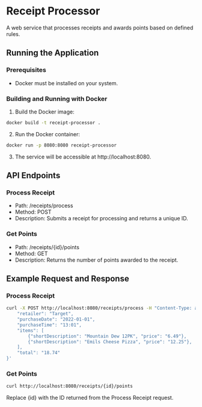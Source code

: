 # Receipt Processor

A web service that processes receipts and awards points based on defined rules.

## Running the Application

### Prerequisites

- Docker must be installed on your system.

### Building and Running with Docker

1. Build the Docker image:

```bash
docker build -t receipt-processor .
```

2. Run the Docker container:

```bash
docker run -p 8080:8080 receipt-processor
```

3. The service will be accessible at http://localhost:8080.

## API Endpoints

### Process Receipt
- Path: /receipts/process
- Method: POST
- Description: Submits a receipt for processing and returns a unique ID.

### Get Points
- Path: /receipts/{id}/points
- Method: GET
- Description: Returns the number of points awarded to the receipt.

## Example Request and Response

### Process Receipt
```bash
curl -X POST http://localhost:8080/receipts/process -H "Content-Type: application/json" -d '{
    "retailer": "Target",
    "purchaseDate": "2022-01-01",
    "purchaseTime": "13:01",
    "items": [
        {"shortDescription": "Mountain Dew 12PK", "price": "6.49"},
        {"shortDescription": "Emils Cheese Pizza", "price": "12.25"},
    ],
    "total": "18.74"
}'
```

### Get Points
```bash
curl http://localhost:8080/receipts/{id}/points
```
Replace {id} with the ID returned from the Process Receipt request.